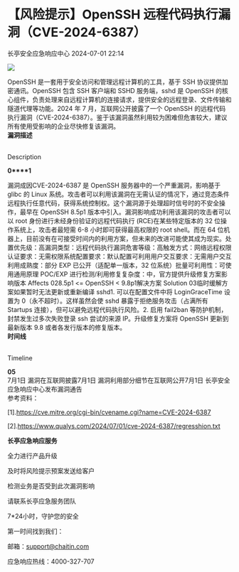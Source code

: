 #  【风险提示】OpenSSH 远程代码执行漏洞（CVE-2024-6387）   
 长亭安全应急响应中心   2024-07-01 22:14  
  
![](https://mmbiz.qpic.cn/sz_mmbiz_jpg/FOh11C4BDicQVDKC1kiclnlmYJwHjPtZcZkSNJ04EUcbPiclHN38RB1uJ1grHiced8pSfqzKMzJNiaibFOoO3KZXBuwA/640?wx_fmt=jpeg&from=appmsg "")  
  
OpenSSH 是一套用于安全访问和管理远程计算机的工具，基于 SSH 协议提供加密通讯。OpenSSH 包含 SSH 客户端和 SSHD 服务端，sshd 是 OpenSSH 的核心组件，负责处理来自远程计算机的连接请求，提供安全的远程登录、文件传输和隧道代理等功能。2024 年 7 月，互联网公开披露了一个 OpenSSH 的远程代码执行漏洞（CVE-2024-6387）。鉴于该漏洞虽然利用较为困难但危害较大，建议所有使用受影响的企业尽快修复该漏洞。  
**漏洞描述**  
  
   
Description   
  
  
  
**0****1**  
  
漏洞成因CVE-2024-6387 是 OpenSSH 服务器中的一个严重漏洞，影响基于 glibc 的 Linux 系统。攻击者可以利用该漏洞在无需认证的情况下，通过竞态条件远程执行任意代码，获得系统控制权。这个漏洞源于处理超时信号时的不安全操作，最早在 OpenSSH 8.5p1 版本中引入。漏洞影响成功利用该漏洞的攻击者可以以 root 身份进行未经身份验证的远程代码执行 (RCE)在某些特定版本的 32 位操作系统上，攻击者最短需 6-8 小时即可获得最高权限的 root shell。而在 64 位机器上，目前没有在可接受时间内的利用方案，但未来的改进可能使其成为现实。处置优先级：高漏洞类型：远程代码执行漏洞危害等级：高触发方式：网络远程权限认证要求：无需权限系统配置要求：默认配置可利用用户交互要求：无需用户交互利用成熟度：部分 EXP 已公开（适配单一版本，32 位系统）批量可利用性：可使用通用原理 POC/EXP 进行检测/利用修复复杂度：中，官方提供升级修复方案影响版本 Affects 028.5p1 <= OpenSSH < 9.8p1解决方案 Solution 03临时缓解方案如果暂时无法更新或重新编译 sshd1. 可以在配置文件中将 LoginGraceTime 设置为 0（永不超时）。这样虽然会使 sshd 暴露于拒绝服务攻击（占满所有 Startups 连接），但可以避免远程代码执行风险。2. 启用 fail2ban 等防护机制，封禁发生过多次失败登录 ssh 尝试的来源 IP。升级修复方案将 OpenSSH 更新到最新版本 9.8 或者各发行版本的修复版本。  
**时间线**  
  
   
Timeline   
  
  
  
**05**  
7月1日 漏洞在互联网披露7月1日 漏洞利用部分细节在互联网公开7月1日 长亭安全应急响应中心发布漏洞通告  
参考资料：  
  
[1].https://cve.mitre.org/cgi-bin/cvename.cgi?name=CVE-2024-6387  
  
[2].https://www.qualys.com/2024/07/01/cve-2024-6387/regresshion.txt  
  
  
**长亭应急响应服务**  
  
  
  
  
全力进行产品升级  
  
及时将风险提示预案发送给客户  
  
检测业务是否受到此次漏洞影响  
  
请联系长亭应急服务团队  
  
7*24小时，守护您的安全  
  
  
第一时间找到我们：  
  
邮箱：support@chaitin.com  
  
应急响应热线：4000-327-707  
  
